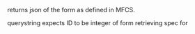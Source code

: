 returns json of the form as defined in MFCS. 

querystring expects ID to be integer of form retrieving spec for